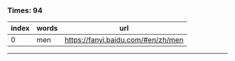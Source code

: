### Times: 94
| index | words | url |
| ------------ | ------------ | ------------ |
| 0| men | https://fanyi.baidu.com/#en/zh/men |




------------
